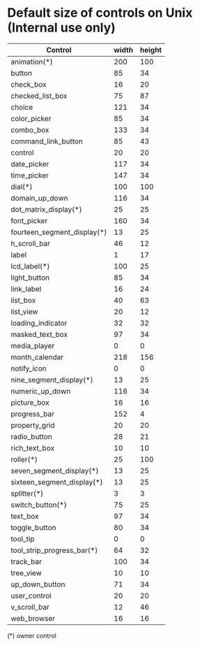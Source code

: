 # Default size of controls on Unix (**Internal use only**)

| Control                     | width  | height |
|-----------------------------|--------|--------|
| animation(*)                |    200 |    100 |
| button                      |     85 |     34 |
| check_box                   |     16 |     20 |
| checked_list_box            |     75 |     87 |
| choice                      |    121 |     34 |
| color_picker                |     85 |     34 |
| combo_box                   |    133 |     34 |
| command_link_button         |     85 |     43 |
| control                     |     20 |     20 |
| date_picker                 |    117 |     34 |
| time_picker                 |    147 |     34 |
| dial(*)                     |    100 |    100 |
| domain_up_down              |    116 |     34 |
| dot_matrix_display(*)      |     25 |     25 |
| font_picker                 |    160 |     34 |
| fourteen_segment_display(*) |     13 |     25 |
| h_scroll_bar                |     46 |     12 |
| label                       |      1 |     17 |
| lcd_label(*)                |    100 |     25 |
| light_button                |     85 |     34 |
| link_label                  |     16 |     24 |
| list_box                    |     40 |     63 |
| list_view                   |     20 |     12 |
| loading_indicator           |     32 |     32 |
| masked_text_box             |     97 |     34 |
| media_player                |      0 |      0 |
| month_calendar              |    218 |    156 |
| notify_icon                 |      0 |      0 |
| nine_segment_display(*)     |     13 |     25 |
| numeric_up_down             |    116 |     34 |
| picture_box                 |     16 |     16 |
| progress_bar                |    152 |      4 |
| property_grid                |     20 |     20 |
| radio_button                |     28 |     21 |
| rich_text_box               |     10 |     10 |
| roller(*)                   |     25 |    100 |
| seven_segment_display(*)    |     13 |     25 |
| sixteen_segment_display(*)  |     13 |     25 |
| splitter(*)                 |      3 |      3 |
| switch_button(*)            |     75 |     25 |
| text_box                    |     97 |     34 |
| toggle_button               |     80 |     34 |
| tool_tip                    |      0 |      0 |
| tool_strip_progress_bar(*)  |     64 |     32 |
| track_bar                   |    100 |     34 |
| tree_view                   |     10 |     10 |
| up_down_button              |     71 |     34 |
| user_control                |     20 |     20 |
| v_scroll_bar                |     12 |     46 |
| web_browser                 |     16 |     16 |

(*) owner control

